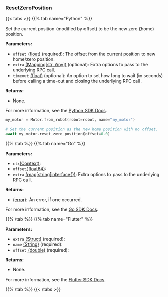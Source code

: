 ### ResetZeroPosition

{{< tabs >}}
{{% tab name="Python" %}}

Set the current position (modified by offset) to be the new zero (home) position.

**Parameters:**

- `offset` [(float)](https://docs.python.org/3/library/stdtypes.html#numeric-types-int-float-complex) (required): The offset from the current position to new home/zero position.
- `extra` [(Mapping[str, Any])](<INSERT PARAM TYPE LINK>) (optional): Extra options to pass to the underlying RPC call.
- `timeout` [(float)](<INSERT PARAM TYPE LINK>) (optional): An option to set how long to wait (in seconds) before calling a time-out and closing the underlying RPC call.

**Returns:**

- None.

For more information, see the [Python SDK Docs](https://python.viam.dev/autoapi/viam/components/motor/client/index.html#viam.components.motor.client.MotorClient.reset_zero_position).

``` python {class="line-numbers linkable-line-numbers"}
my_motor = Motor.from_robot(robot=robot, name="my_motor")

# Set the current position as the new home position with no offset.
await my_motor.reset_zero_position(offset=0.0)
```

{{% /tab %}}
{{% tab name="Go" %}}

**Parameters:**

- `ctx`[(Context)](https://pkg.go.dev/context#Context):
- `offset`[(float64)](https://pkg.go.dev/builtin#float64):
- `extra` [(map[string]interface\{\})](https://go.dev/blog/maps): Extra options to pass to the underlying RPC call.

**Returns:**

- [(error)](https://pkg.go.dev/builtin#error): An error, if one occurred.

For more information, see the [Go SDK Docs](https://pkg.go.dev/go.viam.com/rdk/components/motor#Motor).

{{% /tab %}}
{{% tab name="Flutter" %}}

**Parameters:**

- `extra` [(Struct)](<INSERT PARAM TYPE LINK>) (required):
- `name` [(String)](https://api.flutter.dev/flutter/dart-core/String-class.html) (required):
- `offset` [(double)](https://api.flutter.dev/flutter/dart-core/double-class.html) (required):

**Returns:**

- None.

For more information, see the [Flutter SDK Docs](https://flutter.viam.dev/viam_protos.component.motor/MotorServiceClient/resetZeroPosition.html).

{{% /tab %}}
{{< /tabs >}}
